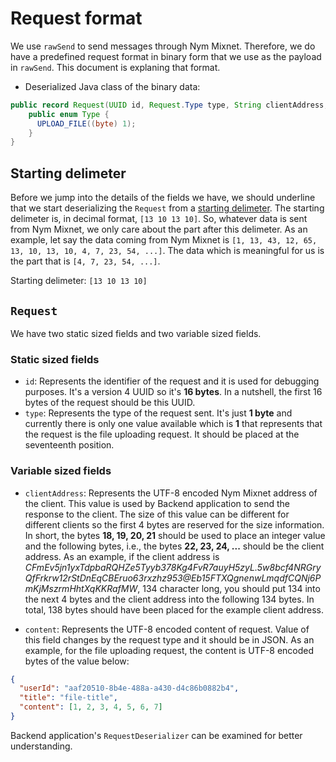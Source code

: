 # Request format

We use `rawSend` to send messages through Nym Mixnet. Therefore, we do have a predefined request format in binary form that we use as the payload in `rawSend`. This document is explaning that format.

- Deserialized Java class of the binary data:
```java
public record Request(UUID id, Request.Type type, String clientAddress, byte[] content) {
    public enum Type {
      UPLOAD_FILE((byte) 1);
    }
}
```

## Starting delimeter

Before we jump into the details of the fields we have, we should underline that we start deserializing the `Request` from a <u>starting delimeter</u>. The starting delimeter is, in decimal format, `[13 10 13 10]`. So, whatever data is sent from Nym Mixnet, we only care about the part after this delimeter. As an example, let say the data coming from Nym Mixnet is `[1, 13, 43, 12, 65, 13, 10, 13, 10, 4, 7, 23, 54, ...]`. The data which is meaningful for us is the part that is `[4, 7, 23, 54, ...]`.

Starting delimeter: `[13 10 13 10]`

## `Request`

We have two static sized fields and two variable sized fields.

### Static sized fields

- `id`: Represents the identifier of the request and it is used for debugging purposes. It's a version 4 UUID so it's **16 bytes**. In a nutshell, the first 16 bytes of the request should be this UUID.
- `type`: Represents the type of the request sent. It's just **1 byte** and currently there is only one value available which is **1** that represents that the request is the file uploading request. It should be placed at the seventeenth position.

### Variable sized fields

- `clientAddress`: Represents the UTF-8 encoded Nym Mixnet address of the client. This value is used by Backend application to send the response to the client. The size of this value can be different for different clients so the first 4 bytes are reserved for the size information. In short, the bytes **18, 19, 20, 21** should be used to place an integer value and the following bytes, i.e., the bytes **22, 23, 24, ...** should be the client address. As an example, if the client address is *CFmEv5jn1yxTdpbaRQHZe5Tyyb378Kg4FvR7auyH5zyL.5w8bcf4NRGryQfFrkrw12rStDnEqCBEruo63rxzhz953@Eb15FTXQgnenwLmqdfCQNj6PmKjMszrmHhtXqKKRafMW*, 134 character long, you should put 134 into the next 4 bytes and the client address into the following 134 bytes. In total, 138 bytes should have been placed for the example client address.

- `content`: Represents the UTF-8 encoded content of request. Value of this field changes by the request type and it should be in JSON. As an example, for the file uploading request, the content is UTF-8 encoded bytes of the value below:

```json
{
  "userId": "aaf20510-8b4e-488a-a430-d4c86b0882b4",
  "title": "file-title",
  "content": [1, 2, 3, 4, 5, 6, 7]
}
```

Backend application's `RequestDeserializer` can be examined for better understanding.